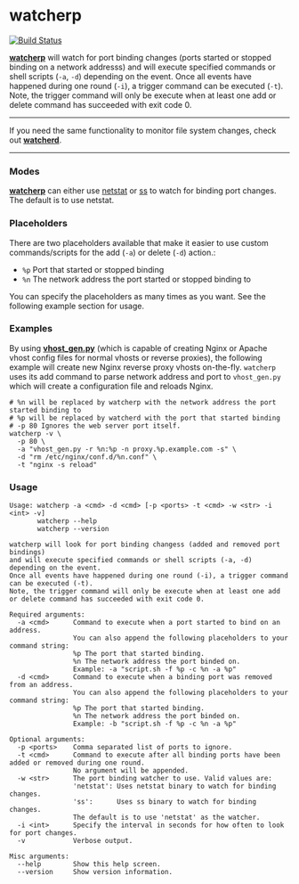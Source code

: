 # watcherp

[![Build Status](https://travis-ci.org/devilbox/watcherp.svg?branch=master)](https://travis-ci.org/devilbox/watcherp)

**[watcherp](https://github.com/devilbox/watcherp/blob/master/watcherp)** will watch for port binding changes (ports started or stopped binding on a network addresss) and will execute specified commands or shell scripts (`-a`, `-d`) depending on the event.
Once all events have happened during one round (`-i`), a trigger command can be executed (`-t`).
Note, the trigger command will only be execute when at least one add or delete command has succeeded with exit code 0.

---

If you need the same functionality to monitor file system changes, check out **[watcherd](https://github.com/devilbox/watcherd)**.

---

### Modes

**[watcherp](https://github.com/devilbox/watcherp/blob/master/watcherp)** can either use [netstat](https://linux.die.net/man/8/netstat) or [ss](https://linux.die.net/man/8/ss) to watch for binding port changes. The default is to use netstat.

### Placeholders

There are two placeholders available that make it easier to use custom commands/scripts for the add (`-a`) or delete (`-d`) action.:

* `%p` Port that started or stopped binding
* `%n` The network address the port started or stopped binding to

You can specify the placeholders as many times as you want. See the following example section for usage.

### Examples

By using **[vhost_gen.py](https://github.com/devilbox/vhost-gen)** (which is capable of creating Nginx or Apache vhost config files for normal vhosts or reverse proxies), the following example will create new Nginx reverse proxy vhosts on-the-fly. `watcherp` uses its add command to parse network address and port to `vhost_gen.py` which will create a configuration file and reloads Nginx.

```shell
# %n will be replaced by watcherp with the network address the port started binding to
# %p will be replaced by watcherd with the port that started binding
# -p 80 Ignores the web server port itself.
watcherp -v \
  -p 80 \
  -a "vhost_gen.py -r %n:%p -n proxy.%p.example.com -s" \
  -d "rm /etc/nginx/conf.d/%n.conf" \
  -t "nginx -s reload"
```


### Usage

```shell
Usage: watcherp -a <cmd> -d <cmd> [-p <ports> -t <cmd> -w <str> -i <int> -v]
       watcherp --help
       watcherp --version

watcherp will look for port binding changess (added and removed port bindings)
and will execute specified commands or shell scripts (-a, -d) depending on the event.
Once all events have happened during one round (-i), a trigger command can be executed (-t).
Note, the trigger command will only be execute when at least one add or delete command has succeeded with exit code 0.

Required arguments:
  -a <cmd>      Command to execute when a port started to bind on an address.
                You can also append the following placeholders to your command string:
                %p The port that started binding.
                %n The network address the port binded on.
                Example: -a "script.sh -f %p -c %n -a %p"
  -d <cmd>      Command to execute when a binding port was removed from an address.
                You can also append the following placeholders to your command string:
                %p The port that started binding.
                %n The network address the port binded on.
                Example: -b "script.sh -f %p -c %n -a %p"

Optional arguments:
  -p <ports>    Comma separated list of ports to ignore.
  -t <cmd>      Command to execute after all binding ports have been added or removed during one round.
                No argument will be appended.
  -w <str>      The port binding watcher to use. Valid values are:
                'netstat': Uses netstat binary to watch for binding changes.
                'ss':      Uses ss binary to watch for binding changes.
                The default is to use 'netstat' as the watcher.
  -i <int>      Specify the interval in seconds for how often to look for port changes.
  -v            Verbose output.

Misc arguments:
  --help        Show this help screen.
  --version     Show version information.
```
